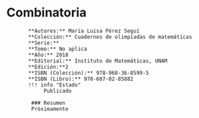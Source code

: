 # Combinatoria
           **Autores:** Maria Luisa Pérez Seguí
           **Colección:** Cuadernos de olimpiadas de matemáticas
           **Serie:** 
           **Tomo:** No aplica
           **Año:** 2018
           **Editorial:** Instituto de Matemáticas, UNAM
           **Edición:**2
           **ISBN (Colección):** 978-968-36-8599-5
           **ISBN (Libro):** 978-607-02-85882
           !!! info "Estado"
                Publicado

            ### Resumen
            Próximamente
            